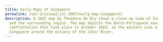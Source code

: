 ```yaml
---
title: Early Maps of Singapore
permalink: /vol-3/issue2/jul-2007/early-map-singapore/
description: A 1607 map by Theodore de Bry shows a close-up view of Singapore
  and the surrounding region. The map depicts the Dutch-Portuguese naval
  confrontation that took place in October 1603, in the eastern side of
  Singapore around the estuary of the Johor River.
---
```


